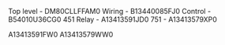 Top level - DM80CLLFFAM0
Wiring - B13440085FJ0
Control - B54010U36CG0
451 Relay - A13413591JD0
751 - A13413579XP0

A13413591FW0
A13413579WW0